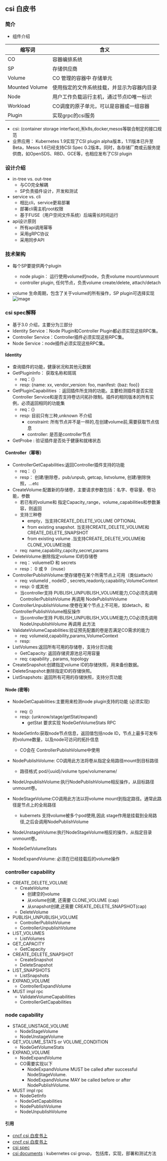 ## csi 白皮书

### 简介

- 组件介绍

缩写词 | 含义
--- | ---
CO | 容器编排系统
SP | 存储供应商
Volume | CO 管理的容器中 存储单元
Mounted Volume | 使用指定的文件系统挂载，并显示为容器内目录
Node | 用户工作负载运行主机，通过节点ID唯一标识
Workload | CO调度的原子单元，可以是容器或一组容器
Plugin | 实现grpc的csi服务

- csi: (container storage interface),🈶k8s,docker,mesos等联合制定的接口规范
- 业界应用： Kubernetes 1.9实现了CSI plugin alpha版本，1.11版本已升至Beta，Mesos 1.6已经支持CSI Spec 0.2版本。同时，各存储厂商或云服务提供商，如OpenSDS、RBD、GCE等，也相应发布了CSI plugin
### 设计介绍

- in-tree vs. out-tree
    - 与CO完全解耦
    - SP负责插件设计，开发和测试
- service vs. cli 
    - 相比cli，service更易部署
    - 部署cli需主机root权限
    - 基于FUSE（用户空间文件系统）后端需长时间运行
- api设计原则
    - 所有api调用幂等
    - 采用gRPC协议    
    - 采用同步API
    
### 技术架构
- 每个SP要提供两个plugin
    - node plugin： 运行使用volume的node，负责volume mount/unmount 
    - controller plugin, 任何节点，负责volume create/delete, attach/detach

- volume 生命周期，包含了关于volume的所有操作，SP plugin可选择实现
![image](./volume-lifecycle.png)

### csi spec解释 
- 基于3.0 介绍，主要分为三部分
- Identity Service：Node Plugin和Controller Plugin都必须实现这些RPC集。
- Controller Service：Controller插件必须实现这些RPC集。
- Node Service：node插件必须实现这些RPC集。

#### Identity
- 查询插件的功能，健康状况和其他元数据
- GetPluginInfo： 获取名称和斑斑
    - req：{}
    - resp: {name: xx, vendor_version: foo, manifest: {baz: foo}}
- GetPluginCapabilities ：返回插件所支持的功能。主要检测插件是否实现Controller Service和是否支持卷访问拓扑限制。插件的相同版本的所有实例，必须返回相同的功能集
    - req：{}
    - resp: 目前只有三种,unknown 不介绍
        - constraint: 所有节点并不是一样的,在创建volume前,需要获取节点信息
        - controller: 是否是controller节点
- GetProbe : 验证插件是否处于健康和就绪状态

#### Controller（幂等）
- ControllerGetCapabilities:返回Controller插件支持的功能
    - req： {}
    - resp： 创建/删除卷，pub/unpub, getcap, listvolume, 创建/删除快照，...etc
- CreateVolume:配置新的存储卷，主要请求参数包括：名字、卷容量、卷功能，参数
    - 若已有的volume和 指定Capacity_range，volume_capabilities和参数兼容，则返回
    - 支持三种卷
        - empty，当支持CREATE_DELETE_VOLUME OPTIONAL
        - from existing snapshot. 当支持CREATE_DELETE_VOLUME和CREATE_DELETE_SNAPSHOT
        - from existing volume .当支持CREATE_DELETE_VOLUME和CLONE_VOLUME功能
    - req: name,capability,capcity,secret,params
- DeleteVolume:删除指定volume ID的存储卷
    - req： voluemeID 和 secrets
    - resp： 0 或 9 （inuse）
- ControllerPublishVolume:使存储卷在某个所需节点上可用（类似attach）
    - req: volumeId , nodeID , secrets,readonly,capability,VolumeContext
    - resp: 0 或其他 
    - 当controller支持 PUBLISH_UNPUBLISH_VOLUME能力,CO必须先调用ControllerPublishVolume 再调用 NodePublishVolume 
- ControllerUnpublishVolume:使卷在某个节点上不可用，如detach，和ControllerPublishVolume相反操作
    - 当controller支持 PUBLISH_UNPUBLISH_VOLUME能力,CO必须先调用NodeUnpublishVolume 再调用 此方法 
- ValidateVolumeCapabilities:验证预先配置的卷是否满足CO需求的能力
    - req: volumeid,capability,params,VolumeContext
    - resp: 
- ListVolumes:返回所有可用的存储卷，支持分页功能
    - GetCapacity: 返回存储资源池总可用容量   
    - req: capability , params, topology
- CreateSnapshot:创建指定volume ID的存储快照，用来备份数据。
- DeleteSnapshot:删除指定ID的存储快照。
- ListSnapshots: 返回所有可用的存储快照，支持分页功能

#### Node (密等)
- NodeGetCapabilities:主要用来检测node plugin支持的功能 (必须实现)
    - req: {}
    - resp: {unknow/stage/getStat/expand} 
        - getStat 要求实现 NodeGetVolumeStats RPC
- NodeGetInfo:获取node节点信息，返回值包括node ID，节点上最多可发布的volume数量，以及node可访问的拓扑信息
    - CO会在 ControllerPublishVolume中使用
- NodePublishVolume: CO调用此方法将卷从指定全局路径mount到目标路径
    - 路径格式 pod/{uuid}/volume type/volumename/
- NodeUnpublishVolume:执行NodePublishVolume相反操作，从目标路径unmount卷。
    
- NodeStageVolume:CO调用此方法以将volume mount到指定路径。通常此路径是节点上的全局路径
    - kubernets 支持volume被多个pod使用,因此 stage作用是挂载到全局路径,之后会调用NodePublishVolume
- NodeUnstageVolume:执行NodeStageVolume相反的操作，从指定目录unmount卷。
- NodeGetVolumeStats
- NodeExpandVolume: 必须在已经挂载后的volume操作

### controller capability
- CREATE_DELETE_VOLUME
    - CreateVolume
        - 创建空的volume
        - 从volume创建, 还需要 CLONE_VOLUME (cap)
        - 从snapshot创建,还需要 CREATE_DELETE_SNAPSHOT(cap)
    - DeleteVolume
- PUBLISH_UNPUBLISH_VOLUME
    - ControllerPublishVolume
    - ControllerUnpublishVolume
- LIST_VOLUMES
    - ListVolumes
- GET_CAPACITY
    - GetCapacity
- CREATE_DELETE_SNAPSHOT
    - CreateSnapshot
    - DeleteSnapshot
- LIST_SNAPSHOTS
    - ListSnapshots    
- EXPAND_VOLUME
    - ControllerExpandVolume
- MUST impl rpc
    - ValidateVolumeCapabilities
    - ControllerGetCapabilities
    
### node capability
- STAGE_UNSTAGE_VOLUME
    - NodeStageVolume
    - NodeUnstageVolume
- GET_VOLUME_STATS or VOLUME_CONDITION
    - NodeGetVolumeStats  
- EXPAND_VOLUME
    - NodeExpandVolume
    - CO需要实现以下 
        - NodeExpandVolume MUST be called after successful NodeStageVolume.
        - NodeExpandVolume MAY be called before or after NodePublishVolume.
- MUST impl rpc
    - NodeGetInfo
    - NodeGetCapabilities
    - NodePublishVolume
    - NodeUnpublishVolume
    
#### 引用
- [cncf csi 白皮书上](https://my.oschina.net/cncf/blog/4611384)
- [cncf csi 白皮书上](https://my.oschina.net/cncf/blog/4611297)
- [csi spec](https://github.com/container-storage-interface/spec/blob/master/spec.md)
- [csi documents](https://kubernetes-csi.github.io/docs/) : kubernetes csi group， 包括库，实现，部署和测试方法